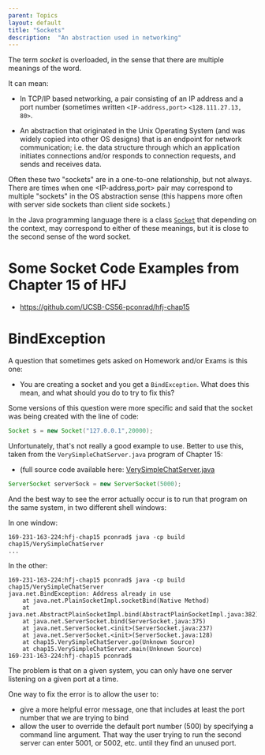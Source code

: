 ```yaml
---
parent: Topics
layout: default
title: "Sockets"
description:  "An abstraction used in networking"
---
```


The term *socket* is overloaded, in the sense that there are multiple meanings of the word.

It can mean:

* In TCP/IP based networking, a pair consisting of an IP address and a port number (sometimes written `<IP-address,port>`
`<128.111.27.13, 80>`.

* An abstraction that originated in the Unix Operating System (and was widely copied into other OS designs) that 
   is an endpoint for network communication; i.e. the data structure through which an application initiates connections 
   and/or responds to connection requests, and sends and receives data.
   
Often these two "sockets" are in a one-to-one relationship, but not always.    There are times when one <IP-address,port> pair may correspond
to multiple "sockets" in the OS abstraction sense (this happens more often with server side sockets than client side sockets.)

In the Java programming language there is a class [`Socket`](https://docs.oracle.com/javase/8/docs/api/java/net/Socket.html) 
that depending on the context, may correspond to either of these meanings, but it is close to the second sense of the word
socket.

# Some Socket Code Examples from Chapter 15 of HFJ

* <https://github.com/UCSB-CS56-pconrad/hfj-chap15>

# BindException

A question that sometimes gets asked on Homework and/or Exams is this one:

* You are creating a socket and you get a `BindException`. What does this mean, and what should you do to try to fix this? 

Some versions of this question were more specific and said that the socket was being created with the line of code:

```java
Socket s = new Socket("127.0.0.1",20000);
```

Unfortunately, that's not really a good example to use.  Better to use this, taken from the `VerySimpleChatServer.java` program of Chapter 15:

* (full source code available here: [VerySimpleChatServer.java](https://github.com/UCSB-CS56-pconrad/hfj-chap15/blob/master/src/VerySimpleChatServer.java)


```java
ServerSocket serverSock = new ServerSocket(5000);
```

And the best way to see the error actually occur is to run that program on the same system, in two different shell windows:

In one window:

```
169-231-163-224:hfj-chap15 pconrad$ java -cp build chap15/VerySimpleChatServer
...
```

In the other:

```
169-231-163-224:hfj-chap15 pconrad$ java -cp build chap15/VerySimpleChatServer
java.net.BindException: Address already in use
	at java.net.PlainSocketImpl.socketBind(Native Method)
	at java.net.AbstractPlainSocketImpl.bind(AbstractPlainSocketImpl.java:382)
	at java.net.ServerSocket.bind(ServerSocket.java:375)
	at java.net.ServerSocket.<init>(ServerSocket.java:237)
	at java.net.ServerSocket.<init>(ServerSocket.java:128)
	at chap15.VerySimpleChatServer.go(Unknown Source)
	at chap15.VerySimpleChatServer.main(Unknown Source)
169-231-163-224:hfj-chap15 pconrad$ 
```

The problem is that on a given system, you can only have one server listening on a given port at a time.

One way to fix the error is to allow the user to:
* give a more helpful error message, one that includes at least the port number that we are trying to bind
* allow the user to override the default port number (500) by specifying a command line argument.  That way the user 
   trying to run the second server can enter 5001, or 5002, etc. until they find an unused port.
   
